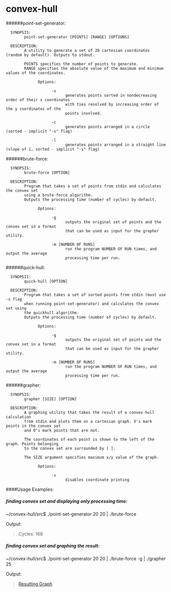 # convex-hull


######point-set-generator:

      SYNOPSIS:
            point-set-generator [POINTS] [RANGE] [OPTIONS]

      DESCRIPTION:
            A utility to generate a set of 2D cartesian coordinates (random by default). Outputs to stdout.
            
            POINTS specifies the number of points to generate.
            RANGE specifies the absolute value of the maximum and minimum values of the coordinates.
          
                  Options:

                        -s
                              generates points sorted in nondecreasing order of their x coordinates
                              with ties resolved by increasing order of the y coordinates of the 
                              points involved.
                              
                        -c
                              generates points arranged in a circle (sorted - implicit "-s" flag)
                        
                        -l
                              generates points arranged in a straight line (slope of 1, sorted - implicit "-s" flag)    
            
######brute-force:

      SYNOPSIS:
            brute-force [OPTION]
      
      DESCRIPTION:
            Program that takes a set of points from stdin and calculates the convex set
            using a brute-force algorithm.
            Outputs the processing time (number of cycles) by default.
            
                  Options:

                        -g 
                              outputs the original set of points and the convex set in a format
                              that can be used as input for the grapher utility.
                              
                        -m [NUMBER OF RUNS]
                              run the program NUMBER OF RUN times, and output the average 
                              processing time per run.

      
######quick-hull:

      SYNOPSIS:
            quick-hull [OPTION]
      
      DESCRIPTION:
            Program that takes a set of sorted points from stdin (must use -s flag
            when running point-set-generator) and calculates the convex set using
            the quickhull algorithm.
            Outputs the processing time (number of cycles) by default.
            
                  Options:

                        -g 
                              outputs the original set of points and the convex set in a format
                              that can be used as input for the grapher utility.
                              
                        -m [NUMBER OF RUNS]
                              run the program NUMBER OF RUN times, and output the average 
                              processing time per run.
                  
######grapher:

      SYNOPSIS: 
            grapher [SIZE] [OPTION]
      
      DESCRIPTION:
            A graphing utility that takes the result of a convex-hull calculation
            from stdin and plots them on a cartesian graph. X's mark points in the convex set
            and O's mark points that are not.
            
            The coordinates of each point is shown to the left of the graph. Points belonging
            to the convex set are surrounded by [ ].
            
            The SIZE argument specifies maximum x/y value of the graph.
            
                  Options:

                        -s
                              disables coordinate printing
            
            
####Usage Examples:

##### finding convex set and displaying only processing time:
~/convex-hull/src$ ./point-set-generator 20 20 | ./brute-force

Output:
> Cycles: 168

##### finding convex set and graphing the result:
~/convex-hull/src$ ./point-set-generator 20 20 | ./brute-force -g | ./grapher 25
      
Output: 
> [Resulting Graph](https://raw.githubusercontent.com/27tang/convex-hull/master/src/sampleOutput.out)
